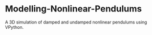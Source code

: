 # Modelling-Nonlinear-Pendulums
A 3D simulation of damped and undamped nonlinear pendulums using VPython.
